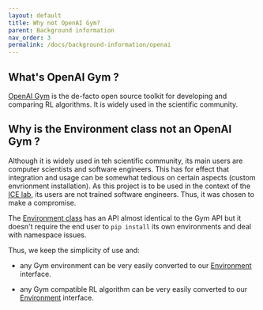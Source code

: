 ```yaml
---
layout: default
title: Why not OpenAI Gym? 
parent: Background information
nav_order: 3
permalink: /docs/background-information/openai
---
```


## What's OpenAI Gym ?

[OpenAI Gym](https://www.gymlibrary.ml/) is the de-facto open source toolkit for developing and comparing RL algorithms. It is widely used in the scientific community.

## Why is the Environment class not an OpenAI Gym ?

Although it is widely used in teh scientific community, its main users are computer scientists and software engineers. This has for effect that integration and usage can be somewhat tedious on certain aspects (custom envrionment installation). As this project is to be used in the context of the [ICE lab](https://www.epfl.ch/labs/ice/), its users are not trained software engineers. Thus, it was chosen to make a compromise.

The [Environment class](../../../ICCP/docs/technical-reference/environment/environment_class) has an API almost identical to the Gym API but it doesn't require the end user to `pip install` its own environments and deal with namespace issues.

Thus, we keep the simplicity of use and:
- any Gym environment can be very easily converted to our [Environment](../../../ICCP/docs/technical-reference/environment/environment_class) interface.

- any Gym compatible RL algorithm can be very easily converted to our [Environment](../../../ICCP/docs/technical-reference/environment/environment_class) interface.



